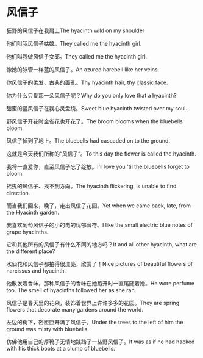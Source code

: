 # 风信子

<p><span class="chinese">狂野的风信子在我肩上</span><span class="english">The hyacinth wild on my shoulder</span></p>

<p><span class="chinese">他们叫我风信子姑娘。</span><span class="english">They called me the hyacinth girl.</span></p>

<p><span class="chinese">他们叫我做风信子女郎。</span><span class="english">They called me the hyacinth girl.</span></p>

<p><span class="chinese">像她的脉管一样蓝的风信子。</span><span class="english">An azured harebell like her veins.</span></p>

<p><span class="chinese">你风信子的柔发、古典的面孔。</span><span class="english">Thy hyacinth hair, thy classic face.</span></p>

<p><span class="chinese">你为什么只爱那一朵风信子呢？</span><span class="english">Why do you only love that a hyacinth?</span></p>

<p><span class="chinese">甜蜜的蓝风信子在我心灵盘绕。</span><span class="english">Sweet blue hyacinth twisted over my soul.</span></p>

<p><span class="chinese">野风信子开花时金雀花也开花了。</span><span class="english">The broom blooms when the bluebells bloom.</span></p>

<p><span class="chinese">风信子掉到了地上。</span><span class="english">The bluebells had cascaded on to the ground.</span></p>

<p><span class="chinese">这就是今天我们所称的“风信子”。</span><span class="english">To this day the flower is called the hyacinth.</span></p>

<p><span class="chinese">我将一直爱你，直至风信子忘了绽放。</span><span class="english">I'll love you 'til the bluebells forget to bloom.</span></p>

<p><span class="chinese">摇曳的风信子、找不到方向。</span><span class="english">The hyacinth flickering, is unable to find direction.</span></p>

<p><span class="chinese">而当我们回来，晚了，走出风信子花园。</span><span class="english">Yet when we came back, late, from the Hyacinth garden.</span></p>

<p><span class="chinese">我喜欢葡萄风信子的小的电的忧郁音符。</span><span class="english">I like the small electric blue notes of grape hyacinths.</span></p>

<p><span class="chinese">它和其他所有的风信子有什么不同的地方吗？</span><span class="english">It and all other hyacinth, what are the different place?</span></p>

<p><span class="chinese">水仙花和风信子都拍得很漂亮，欣赏了！</span><span class="english">Nice pictures of beautiful flowers of narcissus and hyacinth.</span></p>

<p><span class="chinese">他散发着香味，那种风信子的香味在她跑开时一直尾随着她。</span><span class="english">He wore perfume too. The smell of hyacinths followed her as she ran.</span></p>

<p><span class="chinese">风信子是春天里的花朵，装饰着世界上许许多多的花园。</span><span class="english">They are spring flowers that decorate many gardens around the world.</span></p>

<p><span class="chinese">左边的树下，密匝匝开满了风信子。</span><span class="english">Under the trees to the left of him the ground was misty with bluebells.</span></p>

<p><span class="chinese">仿佛他用自己的厚靴子无情地践踏了一丛野风信子。</span><span class="english">It was as if he had hacked with his thick boots at a clump of bluebells.</span></p>

